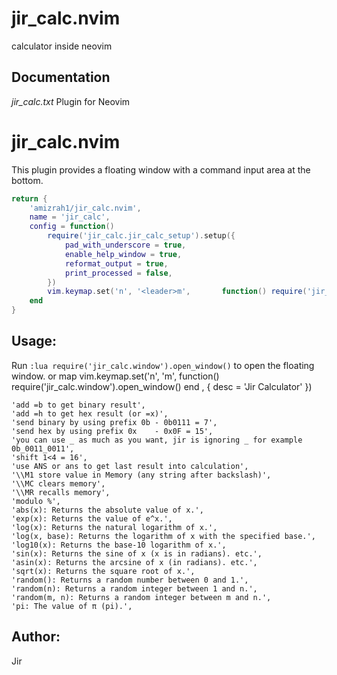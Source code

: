 # jir_calc.nvim

calculator inside neovim

## Documentation
*jir_calc.txt*    Plugin for Neovim

jir_calc.nvim
=============
This plugin provides a floating window with a command input area at the bottom.
```lua
return {
    'amizrah1/jir_calc.nvim',
    name = 'jir_calc',
    config = function()
        require('jir_calc.jir_calc_setup').setup({
            pad_with_underscore = true,
            enable_help_window = true,
            reformat_output = true,
            print_processed = false,
        })
        vim.keymap.set('n', '<leader>m',       function() require('jir_calc.window').open_window() end , { desc = 'Jir Calculator' })
    end
}
```
Usage:
------
Run `:lua require('jir_calc.window').open_window()` to open the floating window.
or map vim.keymap.set('n', '<leader>m',       function() require('jir_calc.window').open_window() end , { desc = 'Jir Calculator' })

    'add =b to get binary result',
    'add =h to get hex result (or =x)',
    'send binary by using prefix 0b - 0b0111 = 7',
    'send hex by using prefix 0x    - 0x0F = 15',
    'you can use _ as much as you want, jir is ignoring _ for example 0b_0011_0011',
    'shift 1<4 = 16',
    'use ANS or ans to get last result into calculation',
    '\\M1 store value in Memory (any string after backslash)',
    '\\MC clears memory',
    '\\MR recalls memory',
    'modulo %',
    'abs(x): Returns the absolute value of x.',
    'exp(x): Returns the value of e^x.',
    'log(x): Returns the natural logarithm of x.',
    'log(x, base): Returns the logarithm of x with the specified base.',
    'log10(x): Returns the base-10 logarithm of x.',
    'sin(x): Returns the sine of x (x is in radians). etc.',
    'asin(x): Returns the arcsine of x (in radians). etc.',
    'sqrt(x): Returns the square root of x.',
    'random(): Returns a random number between 0 and 1.',
    'random(n): Returns a random integer between 1 and n.',
    'random(m, n): Returns a random integer between m and n.',
    'pi: The value of π (pi).',

Author:
-------
Jir
